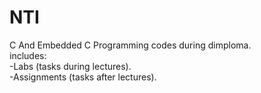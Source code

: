 # NTI
C And Embedded C Programming codes during dimploma. <br />
includes: <br />
-Labs (tasks during lectures).<br />
-Assignments (tasks after lectures).
